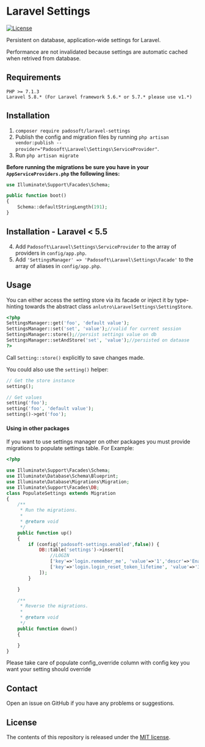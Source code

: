 # Laravel Settings

[![License](https://poser.pugx.org/anlutro/l4-settings/license.svg)](http://opensource.org/licenses/MIT)

Persistent on database, application-wide settings for Laravel.

Performance are not invalidated because settings are automatic cached when retrived from database.

## Requirements

    PHP >= 7.1.3
    Laravel 5.8.* (For Laravel framework 5.6.* or 5.7.* please use v1.*)

## Installation 
    
1. `composer require padosoft/laravel-settings`
2. Publish the config and migration files by running `php artisan vendor:publish --provider="Padosoft\Laravel\Settings\ServiceProvider"`.
3. Run `php artisan migrate`
 
**Before running the migrations be sure you have in your `AppServiceProviders.php` the following lines:** 
```php
use Illuminate\Support\Facades\Schema;

public function boot()
{
    Schema::defaultStringLength(191);
}
```
## Installation - Laravel < 5.5

4. Add `Padosoft\Laravel\Settings\ServiceProvider` to the array of providers in `config/app.php`.
5. Add `'SettingsManager' => 'Padosoft\Laravel\Settings\Facade'` to the array of aliases in `config/app.php`.

## Usage

You can either access the setting store via its facade or inject it by type-hinting towards the abstract class `anlutro\LaravelSettings\SettingStore`.

```php
<?php
SettingsManager::get('foo', 'default value');
SettingsManager::set('set', 'value');//valid for current session
SettingsManager::store();//persist settings value on db
SettingsManager::setAndStore('set', 'value');//persisted on dataase
?>
```

Call `Setting::store()` explicitly to save changes made.

You could also use the `setting()` helper:

```php
// Get the store instance
setting();

// Get values
setting('foo');
setting('foo', 'default value');
setting()->get('foo');


```



#### Using in other packages

If you want to use settings manager on other packages you must provide migrations to populate settings table.
For Example:
```php
<?php

use Illuminate\Support\Facades\Schema;
use Illuminate\Database\Schema\Blueprint;
use Illuminate\Database\Migrations\Migration;
use Illuminate\Support\Facades\DB;
class PopulateSettings extends Migration
{
    /**
     * Run the migrations.
     *
     * @return void
     */
    public function up()
    {
        if (config('padosoft-settings.enabled',false)) {
            DB::table('settings')->insert([
                //LOGIN
                ['key'=>'login.remember_me', 'value'=>'1','descr'=>'Enable/Disable remeber me feature','config_override'=>'padosoft-users.login.remember-me','load_on_startup'=>0],
                ['key'=>'login.login_reset_token_lifetime', 'value'=>'30','descr'=>'Number of minutes reset token lasts','config_override'=>'auth.expire','load_on_startup'=>0],                
            ]);
        }

    }

    /**
     * Reverse the migrations.
     *
     * @return void
     */
    public function down()
    {

    }
}
```
Please take care of populate config_override column with config key you want your setting should override

## Contact

Open an issue on GitHub if you have any problems or suggestions.


## License

The contents of this repository is released under the [MIT license](http://opensource.org/licenses/MIT).
